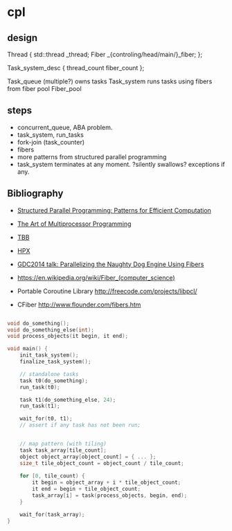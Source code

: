 # cpl

## design
Thread {
	std::thread _thread;
	Fiber _{controling/head/main/}_fiber;
};

Task_system_desc {
	thread_count
	fiber_count
};

Task_queue (multiple?) owns tasks
Task_system runs tasks using fibers from fiber pool
Fiber_pool

## steps
- concurrent_queue, ABA problem.
- task_system, run_tasks
- fork-join (task_counter)
- fibers
- more patterns from structured parallel programming
- task_system terminates at any moment. ?silently swallows? exceptions if any.
 

## Bibliography
- [Structured Parallel Programming: Patterns for Efficient Computation](https://www.amazon.com/Structured-Parallel-Programming-Efficient-Computation/dp/0124159931/ref=sr_1_1?ie=UTF8&qid=1491320996&sr=8-1&keywords=structured+parallel+programming)
- [The Art of Multiprocessor Programming](https://www.amazon.com/Art-Multiprocessor-Programming-Revised-Reprint/dp/0123973376/ref=sr_1_2?ie=UTF8&qid=1491320996&sr=8-2&keywords=structured+parallel+programming)
- [TBB](https://www.threadingbuildingblocks.org/)
- [HPX](https://github.com/STEllAR-GROUP/hpx)
- [GDC2014 talk: Parallelizing the Naughty Dog Engine Using Fibers](http://www.gdcvault.com/play/1022186/Parallelizing-the-Naughty-Dog-Engine)

- https://en.wikipedia.org/wiki/Fiber_(computer_science)
- Portable Coroutine Library http://freecode.com/projects/libpcl/
- CFiber http://www.flounder.com/fibers.htm

```c++

void do_something();
void do_something_else(int);
void process_objects(it begin, it end);

void main() {
	init_task_system();
	finalize_task_system();

	// standalone tasks
	task t0(do_something);
	run_task(t0);

	task t1(do_something_else, 24);
	run_task(t1);

	wait_for(t0, t1);
	// assert if any task has not been run;


	// map pattern (with tiling)
	task task_array[tile_count];
	object object_array[object_count] = { ... };
	size_t tile_object_count = object_count / tile_count;
	
	for [0, tile_count) {
		it begin = object_array + i * tile_object_count;
		it end = begin + tile_object_count;
		task_array[i] = task(process_objects, begin, end);
	}

	wait_for(task_array);
}


```
